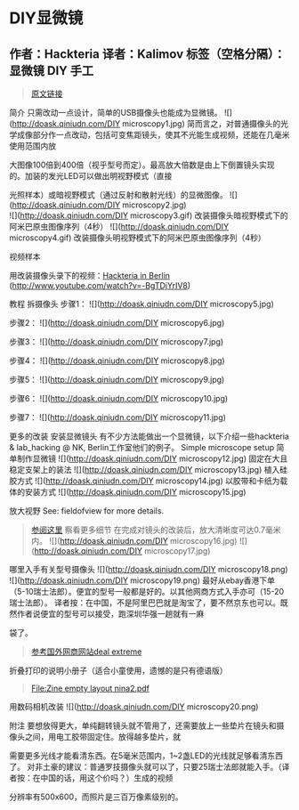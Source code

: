 # DIY显微镜 
作者：Hackteria 译者：Kalimov
标签（空格分隔）： 显微镜 DIY 手工
---

>[原文链接](http://hackteria.org/wiki/DIY_microscopy)
 
简介
只需改动一点设计，简单的USB摄像头也能成为显微镜。
![](http://doask.qiniudn.com/DIY microscopy1.jpg) 
简而言之，对普通摄像头的光学成像部分作一点改动，包括可变焦距镜头，使其不光能生成视频，还能在几毫米使用范围内放

大图像100倍到400倍（视乎型号而定）。最高放大倍数是由上下倒置镜头实现的。加装的发光LED可以做出明视野模式（直接

光照样本）或暗视野模式（通过反射和散射光线）的显微图像。
![](http://doask.qiniudn.com/DIY microscopy2.jpg)  
![](http://doask.qiniudn.com/DIY microscopy3.gif) 
改装摄像头暗视野模式下的阿米巴原虫图像序列（4秒）
![](http://doask.qiniudn.com/DIY microscopy4.gif) 
改装摄像头明视野模式下的阿米巴原虫图像序列（4秒）

视频样本

用改装摄像头录下的视频：[Hackteria in Berlin](https://www.youtube.com/watch?v=uIFMqmSjTMc&feature=channel_page)
(http://www.youtube.com/watch?v=-BgTDjYrIV8)

教程
拆摄像头
步骤1：
![](http://doask.qiniudn.com/DIY microscopy5.jpg)

步骤2：
![](http://doask.qiniudn.com/DIY microscopy6.jpg)

步骤3：
![](http://doask.qiniudn.com/DIY microscopy7.jpg)

步骤4：
![](http://doask.qiniudn.com/DIY microscopy8.jpg)

步骤5：
![](http://doask.qiniudn.com/DIY microscopy9.jpg)

步骤6：
![](http://doask.qiniudn.com/DIY microscopy10.jpg) 

步骤7：
![](http://doask.qiniudn.com/DIY microscopy11.jpg) 

更多的改装
安装显微镜头
有不少方法能做出一个显微镜，以下介绍一些hackteria & lab_hacking @ NK, Berlin工作室他们的例子。
Simple microscope setup
简单制作显微镜
![](http://doask.qiniudn.com/DIY microscopy12.jpg)
固定在大且稳定支架上的装法
![](http://doask.qiniudn.com/DIY microscopy13.jpg)
植入硅胶方式
![](http://doask.qiniudn.com/DIY microscopy14.jpg)
以胶带和卡纸为载体的安装方式
![](http://doask.qiniudn.com/DIY microscopy15.jpg)

放大视野
See: fieldofview for more details.
>[参阅这里](http://hackteria.org/wiki/Fieldofview)
察看更多细节
在完成对镜头的改装后，放大清晰度可达0.7毫米内。
![](http://doask.qiniudn.com/DIY microscopy16.jpg)
![](http://doask.qiniudn.com/DIY microscopy17.jpg)

哪里入手有关型号摄像头
![](http://doask.qiniudn.com/DIY microscopy18.png) 
![](http://doask.qiniudn.com/DIY microscopy19.png)
最好从ebay香港下单（5-10瑞士法郎）。便宜的型号一般都是好的。以其他网商方式入手亦可（15-20瑞士法郎）。
译者按：在中国，不是阿里巴巴就是淘宝了，要不然京东也可以。既然作者说便宜的型号可以接受，跑深圳华强一趟就有一麻

袋了。
>[参考国外网商网站deal extreme](http://www.dealextreme.com/)

折叠打印的说明小册子（适合小童使用，遗憾的是只有德语版）
>[File:Zine empty layout nina2.pdf](http://hackteria.org/wiki/index.php?title=Special:Upload&wpDestFile=Zine_empty_layout_nina2.pdf)

用数码相机改装
![](http://doask.qiniudn.com/DIY microscopy20.png)

附注
要想放得更大，单纯翻转镜头就不管用了，还需要放上一些垫片在镜头和摄像头之间，用电工胶带固定住。放得越多垫片，就

需要更多光线才能看清东西。在5毫米范围内，1~2盏LED的光线就足够看清东西了。
对非土豪的建议：普通罗技摄像头就可以了，只要25瑞士法郎就能入手。（译者按：在中国的话，用这个价吗？）生成的视频

分辨率有500x600，而照片是三百万像素级别的。


